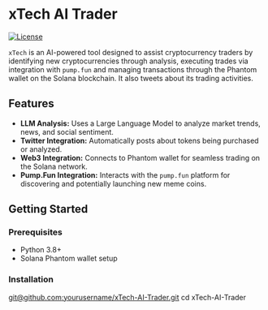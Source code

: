 # xTech AI Trader

[![License](https://img.shields.io/badge/License-MIT-blue.svg)](LICENSE)

`xTech` is an AI-powered tool designed to assist cryptocurrency traders by identifying new cryptocurrencies through analysis, executing trades via integration with `pump.fun` and managing transactions through the Phantom wallet on the Solana blockchain. It also tweets about its trading activities.

## Features

- **LLM Analysis:** Uses a Large Language Model to analyze market trends, news, and social sentiment.
- **Twitter Integration:** Automatically posts about tokens being purchased or analyzed.
- **Web3 Integration:** Connects to Phantom wallet for seamless trading on the Solana network.
- **Pump.Fun Integration:** Interacts with the `pump.fun` platform for discovering and potentially launching new meme coins.

## Getting Started

### Prerequisites

- Python 3.8+
- Solana Phantom wallet setup

### Installation

[git@github.com:yourusername/xTech-AI-Trader.git](https://github.com/xtechsol/xTech-AI-Trader/edit/main/README.md)
cd xTech-AI-Trader
